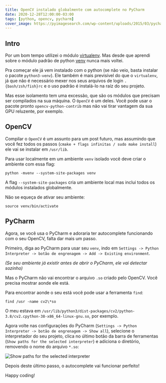 ```yaml
---
title: OpenCV instalado globalmente com autocomplete no PyCharm
date: 2020-12-28T12:00:00-03:00
tags: [python, opencv, pycharm]
cover_image: https://pyimagesearch.com/wp-content/uploads/2015/03/pycharm_opencv_logos.jpg
---
```


## Intro

Por um bom tempo utilizei o módulo [virtualenv][virtual-env]. Mas desde que aprendi sobre o módulo padrão de python [venv][venv] nunca mais voltei.

Pra começar ele já vem instalado com o python (se não veio, basta instalar o pacote `python3-venv`). Ele também é mais previsível do que o `virtualenv`, já que não é necessário mexer nos seus arquivos de login `.{bash/zsh/fish}rc` e o uso padrão é instalá-lo na raíz do seu projeto.

Mas esse isolamento tem uma excessão, que são os módulos que precisam ser compilados na sua máquina. O `OpenCV` é um deles. Você pode usar o pacote pronto `opencv-python-contrib` mas não vai tirar vantagem da sua GPU reluzente, por exemplo.

## OpenCV

Compilar o `OpenCV` é um assunto para um post futuro, mas assumindo que você fez todos os passos (`cmake + flags infinitas / sudo make install`) ele vai se instalar em `/usr/lib`.

Para usar localmente em um ambiente `venv` isolado você deve criar o ambiente com essa flag:

```shell
python -mvenv --system-site-packages venv
```

A flag `--system-site-packages` cria um ambiente local mas inclui todos os módulos instalados globalmente.

Não se equeça de ativar seu ambiente:

```shell
source venv/bin/activate
```

## PyCharm

Agora, se você usa o PyCharm e adoraria ter autocomplete funcionando com o seu OpenCV, falta dar mais um passo.

Primeiro, diga ao PyCharm para usar seu `venv`, indo em `Settings -> Python Interpreter -> botão de engrenagem -> Add -> Existing environment`.

_(Se seu ambiente já existir antes de abrir o PyCharm, ele vai detectar sozinho)_

Mas o PyCharm não vai encontrar o arquivo `.so` criado pelo OpenCV. Você precisa mostrar aonde ele está.

Para encontrar aonde o seu está você pode usar a ferramenta `find`:

```shell
find /usr -name cv2\*so
```

O meu estava em `/usr/lib/python3/dist-packages/cv2/python-3.8/cv2.cpython-38-x86_64-linux-gnu.so`, por exemplo.

Agora volte nas configurações do PyCharm (`Settings -> Python Interpreter -> botão de engrenagem -> Show all`), selecione o interpretador do seu projeto, clica no último botão da barra de ferramentas (`Show paths for the selected interpreter`) e adiciona o diretório, removendo o nome do arquivo `*.so`:

![Show paths for the selected interpreter](https://dev-to-uploads.s3.amazonaws.com/i/rkajktmxuejw9ur1hx0e.png)

Depois deste último passo, o autocomplete vai funcionar perfeito!

Happy coding!

[virtual-env]: https://virtualenv.pypa.io/en/latest/ "Virtual Env"
[venv]: https://docs.python.org/3/tutorial/venv.html "venv"
